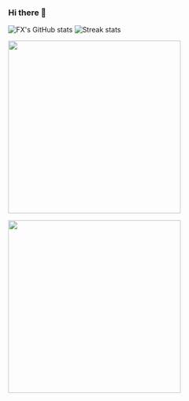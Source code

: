### Hi there 👋

<!--
**hfxsd/hfxsd** is a ✨ _special_ ✨ repository because its `README.md` (this file) appears on your GitHub profile.

Here are some ideas to get you started:

- 🔭 I’m currently working on ...
- 🌱 I’m currently learning ...
- 👯 I’m looking to collaborate on ...
- 🤔 I’m looking for help with ...
- 💬 Ask me about ...
- 📫 How to reach me: ...
- 😄 Pronouns: ...
- ⚡ Fun fact: ...
-->
![FX's GitHub stats](https://github-readme-stats.vercel.app/api?username=hfxsd&show_icons=true&theme=tokyonight&include_all_commits=true&number_format=long&rank_icon=percentile&card_width=500) 
![Streak stats](https://github-readme-streak-stats.herokuapp.com/?user=hfxsd&starting_year=2017&theme=tokyonight&card_width=500)

<p>
    <a href="https://vaunt.dev">
        <img src="https://api.vaunt.dev/v1/github/entities/hfxsd/contributions?format=svg" width="350" />
    </a>
</p>

<p>
  <img src="https://api.vaunt.dev/v1/github/entities/hfxsd/achievements?format=svg&limit=3" width="350" />
</p>
